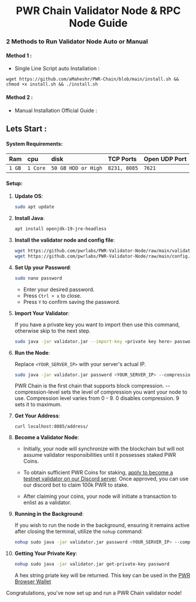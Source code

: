 
<h1 align="center"> PWR Chain Validator Node & RPC Node Guide </h1>

### 2 Methods to Run Validator Node Auto or Manual

#### Method 1 : 
- Single Line Script auto Installation :

```console
wget https://github.com/aMaheshr/PWR-Chain/blob/main/install.sh && chmod +x install.sh && ./install.sh
```

#### Method 2 :

- Manual Installation Official Guide :


## Lets Start :

#### **System Requirements**:

| Ram | cpu     | disk                      | TCP Ports | Open UDP Port |
| :-------- | :------- | :-------------------------------- | :-----------| :-------------|
| `1 GB`      | `1 Core` | `50 GB HDD or High` | `8231, 8085` | `7621 ` |


#### **Setup**:

1. **Update OS**: 
   ```bash
   sudo apt update
   ```

2. **Install Java**: 
   ```bash
   apt install openjdk-19-jre-headless
   ```

3. **Install the validator node and config file**:
   ```bash
   wget https://github.com/pwrlabs/PWR-Validator-Node/raw/main/validator.jar
   wget https://github.com/pwrlabs/PWR-Validator-Node/raw/main/config.json
   ```

4. **Set Up your Password**:
   ```bash
   sudo nano password
   ```
   - Enter your desired password.
   - Press `Ctrl + x` to close.
   - Press `Y` to confirm saving the password.
  
5. **Import Your Validator**:

   If you have a private key you want to import then use this command, otherwise skip to the next step.
   ```bash
   sudo java -jar validator.jar --import-key <private key here> password
   ```

6. **Run the Node**:

   Replace `<YOUR_SERVER_IP>` with your server's actual IP.
   ```bash
   sudo java -jar validator.jar password <YOUR_SERVER_IP> --compression-level 0
   ```
   PWR Chain is the first chain that supports block compression.
   --compression-level sets the level of compression you want your node to use.
   Compression level varies from 0 - 9. 0 disables compression. 9 sets it to maximum.

7. **Get Your Address**:
     ```
     curl localhost:8085/address/
     ```

9. **Become a Validator Node**:

   - Initially, your node will synchronize with the blockchain but will not assume validator responsibilities until it possesses staked PWR Coins.
   
   - To obtain sufficient PWR Coins for staking, [apply to become a testnet validator on our Discord server](https://discord.gg/DJkcuy9SAg). Once approved, you can use our discord bot to claim 100k PWR to stake.
   
   - After claiming your coins, your node will initiate a transaction to enlist as a validator.

10. **Running in the Background**:

    If you wish to run the node in the background, ensuring it remains active after closing the terminal, utilize the `nohup` command:
    ```bash
    nohup sudo java -jar validator.jar password <YOUR_SERVER_IP> --compression-level 0 &
    ```

11. **Getting Your Private Key**:
    ```bash
    nohup sudo java -jar validator.jar get-private-key password
    ```
    A hex string priate key will be returned. This key can be used in the [PWR Browser Wallet](https://chromewebstore.google.com/u/3/detail/pwr-wallet/kennjipeijpeengjlogfdjkiiadhbmjl) 

Congratulations, you've now set up and run a PWR Chain validator node!
